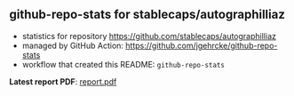 ## github-repo-stats for stablecaps/autographilliaz

- statistics for repository https://github.com/stablecaps/autographilliaz
- managed by GitHub Action: https://github.com/jgehrcke/github-repo-stats
- workflow that created this README: `github-repo-stats`

**Latest report PDF**: [report.pdf](https://github.com/stablecaps/autographilliaz/raw/github-repo-stats/stablecaps/autographilliaz/latest-report/report.pdf)

